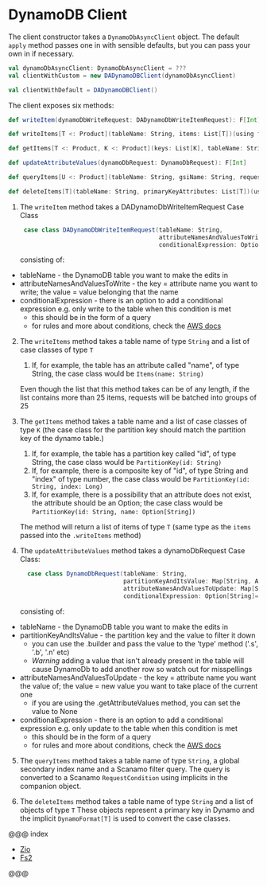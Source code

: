# DynamoDB Client

The client constructor takes a `DynamoDbAsyncClient` object. The default `apply` method passes one in with sensible defaults, but you can pass your own in if necessary.

```scala
val dynamoDbAsyncClient: DynamoDbAsyncClient = ???
val clientWithCustom = new DADynamoDBClient(dynamoDbAsyncClient)

val clientWithDefault = DADynamoDBClient()
```

The client exposes six methods:

```scala
def writeItem(dynamoDbWriteRequest: DADynamoDbWriteItemRequest): F[Int]

def writeItems[T <: Product](tableName: String, items: List[T])(using format: DynamoFormat[T]): F[BatchWriteItemResponse]

def getItems[T <: Product, K <: Product](keys: List[K], tableName: String)(using returnFormat: DynamoFormat[T], keyFormat: DynamoFormat[K]): F[List[T]]

def updateAttributeValues(dynamoDbRequest: DynamoDbRequest): F[Int]

def queryItems[U <: Product](tableName: String, gsiName: String, requestCondition: RequestCondition)(implicit returnTypeFormat: DynamoFormat[U]): F[List[U]]

def deleteItems[T](tableName: String, primaryKeyAttributes: List[T])(using DynamoFormat[T]): F[List[BatchWriteItemResponse]]
```

1. The `writeItem` method takes a DADynamoDbWriteItemRequest Case Class
    ```scala
     case class DADynamoDbWriteItemRequest(tableName: String,
                                           attributeNamesAndValuesToWrite: Map[String, AttributeValue],
                                           conditionalExpression: Option[String]=None)
    ```
   consisting of:

- tableName - the DynamoDB table you want to make the edits in
- attributeNamesAndValuesToWrite - the key = attribute name you want to write; the value = value belonging that the name
- conditionalExpression - there is an option to add a conditional expression e.g. only write to the table when this condition is met
  - this should be in the form of a query
  - for rules and more about conditions, check the [AWS docs](https://docs.aws.amazon.com/amazondynamodb/latest/developerguide/Expressions.OperatorsAndFunctions.html#Expressions.OperatorsAndFunctions.Syntax)


2. The `writeItems` method takes a table name of type `String` and a list of case classes of type `T`
    1. If, for example, the table has an attribute called "name", of type String, the case class would be `Items(name: String)`

   Even though the list that this method takes can be of any length, if the list contains more than 25 items, requests will be batched into groups of 25

3. The `getItems` method takes a table name and a list of case classes of type `K` (the case class for the partition key should match the partition key of the dynamo table.)
    1. If, for example, the table has a partition key called "id", of type String, the case class would be `PartitionKey(id: String)`
    2. If, for example, there is a composite key of "id", of type String and "index" of type number, the case class would be `PartitionKey(id: String, index: Long)`
    3. If, for example, there is a possibility that an attribute does not exist, the attribute should be an Option; the case class would be `PartitionKey(id: String, name: Option[String])`

   The method will return a list of items of type `T` (same type as the `items` passed into the `.writeItems` method)


4. The `updateAttributeValues` method takes a dynamoDbRequest Case Class:

    ```scala
      case class DynamoDbRequest(tableName: String,
                                 partitionKeyAndItsValue: Map[String, AttributeValue],
                                 attributeNamesAndValuesToUpdate: Map[String, Option[AttributeValue]],
                                 conditionalExpression: Option[String]=None)
    ```
   consisting of:

- tableName - the DynamoDB table you want to make the edits in
- partitionKeyAndItsValue - the partition key and the value to filter it down
    - you can use the .builder and pass the value to the 'type' method ('.s', '.b', '.n' etc)
    - *Warning* adding a value that isn't already present in the table will cause DynamoDb to add another row so watch out for misspellings
- attributeNamesAndValuesToUpdate - the key = attribute name you want the value of; the value = new value you want to take place of the current one
    - if you are using the .getAttributeValues method, you can set the value to None
- conditionalExpression - there is an option to add a conditional expression e.g. only update to the table when this condition is met
  - this should be in the form of a query
  - for rules and more about conditions, check the [AWS docs](https://docs.aws.amazon.com/amazondynamodb/latest/developerguide/Expressions.OperatorsAndFunctions.html#Expressions.OperatorsAndFunctions.Syntax)

5. The `queryItems` method takes a table name of type `String`, a global secondary index name and a Scanamo filter query. The query is converted to a Scanamo `RequestCondition` using implicits in the companion object.

6. The `deleteItems` method takes a table name of type `String` and a list of objects of type `T` These objects represent a primary key in Dynamo and the implicit `DynamoFormat[T]` is used to convert the case classes.

@@@ index

* [Zio](zio.md)
* [Fs2](fs2.md)

@@@
